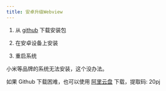 ```yaml
---
title: 安卓升级Webview
---
```


1. 从 [github](https://github.com/Hi-Windom/android-webview/releases) 下载安装包

2. 在安卓设备上安装

3. 重启系统

小米等品牌的系统无法安装，这个没办法。

如果 Github 下载困难，也可以使用 [阿里云盘](https://www.alipan.com/s/biwoA42wv7v) 下载，提取码: 20pj
